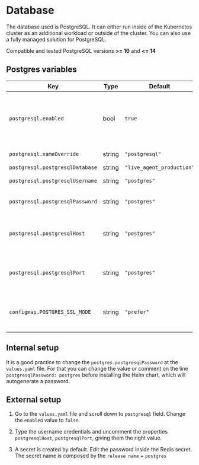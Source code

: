 # Database

The database used is PostgreSQL. It can either run inside of the Kubernetes cluster as an additional workload or outside of the cluster. You can also use a fully managed solution for PostgreSQL.

Compatible and tested PostgreSQL versions **>= 10** and **<= 14**

## Postgres variables

| Key | Type | Default | Description |
|-----|------|---------|-------------|
| `postgresql.enabled`              | bool | `true` | Set to `false` if using external postgres and modify the below variables. |
| `postgresql.nameOverride`         | string | `"postgresql"` | Pod name override |
| `postgresql.postgresqlDatabase`   | string | `"live_agent_production"` |
| `postgresql.postgresqlUsername`   | string | `"postgres"` | Database user |
| `postgresql.postgresqlPassword`   | string | `"postgres"` | Database user password |
| `postgresql.postgresqlHost`   | string | `"postgres"` | Commented unless using an external database |
| `postgresql.postgresqlPort`   | string | `"postgres"` | Commented unless using an external database |
| `configmap.POSTGRES_SSL_MODE`     | string | `"prefer"` | Database SSL mode  (prefer, disable, require)  |


## Internal setup

It is a good practice to change the `postgres.postgresqlPassword` at the `values.yaml` file. For that you can change the value or comment on the line `postgresqlPassword: postgres` before installing the Helm chart, which will autogenerate a password.

## External setup

1. Go to the `values.yaml` file and scroll down to `postgresql` field. Change the `enabled` value to `false`.

2. Type the username credentials and uncomment the properties `postgresqlHost`, `postgresqlPort`, giving them the right value.

3. A secret is created by default. Edit the password inside the Redis secret. The secret name is composed by the `release name` + `postgres`